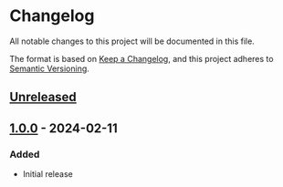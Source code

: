 # Changelog

All notable changes to this project will be documented in this file.

The format is based on [Keep a Changelog](https://keepachangelog.com/en/1.1.0/),
and this project adheres to [Semantic Versioning](https://semver.org/spec/v2.0.0.html).

## [Unreleased]

## [1.0.0] - 2024-02-11

### Added
- Initial release

[Unreleased]: https://github.com/FossifyOrg/Music-Player/compare/1.0.0...HEAD
[1.0.0]: https://github.com/FossifyOrg/Music-Player/releases/tag/1.0.0
